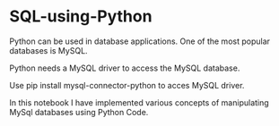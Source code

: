 # SQL-using-Python

Python can be used in database applications.
One of the most popular databases is MySQL.

Python needs a MySQL driver to access the MySQL database.

Use pip install mysql-connector-python to acces MySQL driver.

In this notebook I have implemented various concepts of manipulating MySql databases
using Python Code.
